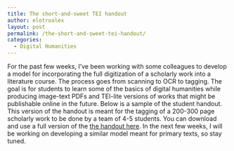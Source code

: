 ```yaml
---
title: The short-and-sweet TEI handout
author: elotroalex
layout: post
permalink: /the-short-and-sweet-tei-handout/
categories:
  - Digital Humanities
---
```


For the past few weeks, I’ve been working with some colleagues to develop a model for incorporating the full digitization of a scholarly work into a literature course. The process goes from scanning to OCR to tagging. The goal is for students to learn some of the basics of digital humanities while producing image-text PDFs and TEI-lite versions of works that might be publishable online in the future. Below is a sample of the student handout. This version of the handout is meant for the tagging of a 200-300 page scholarly work to be done by a team of 4-5 students. You can download and use a full version of the <a href="{{site.baseurl}}/docs/tags-handout.pdf" target="_blank">the handout here</a>. In the next few weeks, I will be working on developing a similar model meant for primary texts, so stay tuned.